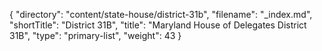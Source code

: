 {
  "directory": "content/state-house/district-31b",
  "filename": "_index.md",
  "shortTitle": "District 31B",
  "title": "Maryland House of Delegates District 31B",
  "type": "primary-list",
  "weight": 43
}
